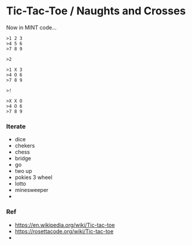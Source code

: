 # Tic-Tac-Toe / Naughts and Crosses 
  
Now in MINT code...
```
>1 2 3
>4 5 6
>7 8 9

>2

>1 X 3
>4 O 6
>7 8 9

>!

>X X O
>4 O 6
>7 8 9
```



### Iterate
- dice
- chekers
- chess
- bridge
- go
- two up
- pokies 3 wheel
- lotto
- minesweeper
- 


### Ref
- https://en.wikipedia.org/wiki/Tic-tac-toe
- https://rosettacode.org/wiki/Tic-tac-toe
- 
